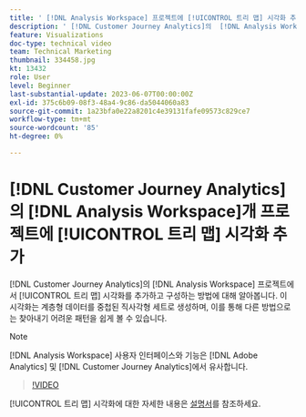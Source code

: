 ```yaml
---
title: ' [!DNL Analysis Workspace] 프로젝트에 [!UICONTROL 트리 맵] 시각화 추가'
description: ' [!DNL Customer Journey Analytics]의  [!DNL Analysis Workspace] 프로젝트에서 [!UICONTROL 트리 맵] 시각화를 추가하고 구성하는 방법에 대해 알아봅니다.'
feature: Visualizations
doc-type: technical video
team: Technical Marketing
thumbnail: 334458.jpg
kt: 13432
role: User
level: Beginner
last-substantial-update: 2023-06-07T00:00:00Z
exl-id: 375c6b09-08f3-48a4-9c86-da5044060a83
source-git-commit: 1a23bfa0e22a8201c4e39131fafe09573c829ce7
workflow-type: tm+mt
source-wordcount: '85'
ht-degree: 0%

---
```


# [!DNL Customer Journey Analytics]의 [!DNL Analysis Workspace]개 프로젝트에 [!UICONTROL 트리 맵] 시각화 추가

[!DNL Customer Journey Analytics]의 [!DNL Analysis Workspace] 프로젝트에서 [!UICONTROL 트리 맵] 시각화를 추가하고 구성하는 방법에 대해 알아봅니다. 이 시각화는 계층형 데이터를 중첩된 직사각형 세트로 생성하며, 이를 통해 다른 방법으로는 찾아내기 어려운 패턴을 쉽게 볼 수 있습니다.

>[!NOTE]
>
>[!DNL Analysis Workspace] 사용자 인터페이스와 기능은 [!DNL Adobe Analytics] 및 [!DNL Customer Journey Analytics]에서 유사합니다.

>[!VIDEO](https://video.tv.adobe.com/v/334458/?quality=12&learn=on)

[!UICONTROL 트리 맵] 시각화에 대한 자세한 내용은 [설명서](https://experienceleague.adobe.com/docs/analytics-platform/using/cja-workspace/visualizations/treemap.html?lang=ko)를 참조하세요.
